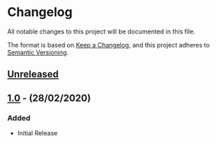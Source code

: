 # Changelog

All notable changes to this project will be documented in this file.

The format is based on [Keep a Changelog](https://keepachangelog.com/en/1.0.0/),
and this project adheres to [Semantic Versioning](https://semver.org/spec/v2.0.0.html).

## [Unreleased]

## [1.0] - (28/02/2020)

### Added
- Initial Release

[Unreleased]: https://github.com/bristol-su/static-page/compare/v1.0...HEAD
[1.0]: https://github.com/bristol-su/static-page/releases/tag/v1.0
